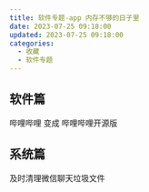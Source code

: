 ```yaml
---
title: 软件专题-app 内存不够的日子里
date: 2023-07-25 09:18:00
updated: 2023-07-25 09:18:00
categories:
  - 收藏
  - 软件专题
---
```


## 软件篇

哔哩哔哩 变成 哔哩哔哩开源版

<!-- more -->

## 系统篇

及时清理微信聊天垃圾文件
